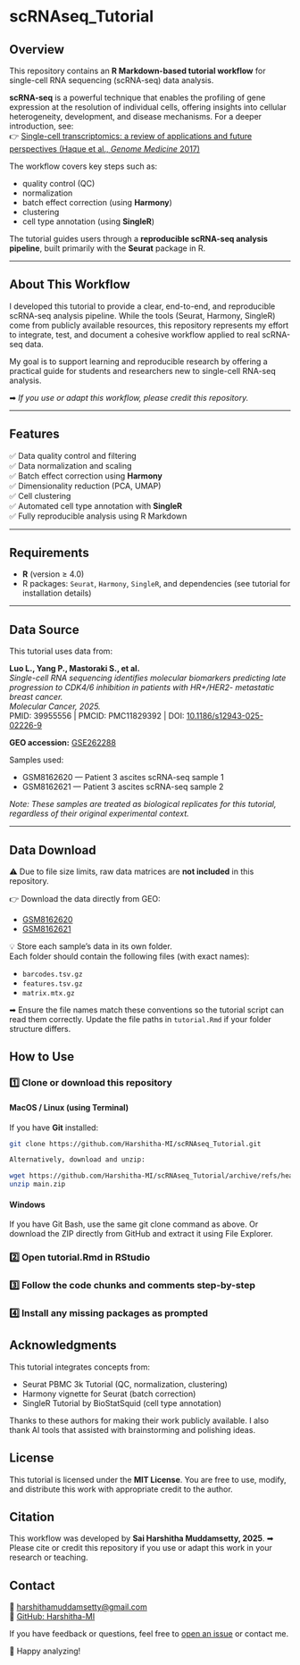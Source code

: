 # scRNAseq_Tutorial  

## Overview  
This repository contains an **R Markdown-based tutorial workflow** for single-cell RNA sequencing (scRNA-seq) data analysis.

**scRNA-seq** is a powerful technique that enables the profiling of gene expression at the resolution of individual cells, offering insights into cellular heterogeneity, development, and disease mechanisms. For a deeper introduction, see:  
👉 [Single-cell transcriptomics: a review of applications and future perspectives (Haque et al., *Genome Medicine* 2017)](https://genomemedicine.biomedcentral.com/articles/10.1186/s13073-017-0467-4)

The workflow covers key steps such as:
- quality control (QC)
- normalization
- batch effect correction (using **Harmony**)
- clustering
- cell type annotation (using **SingleR**)

The tutorial guides users through a **reproducible scRNA-seq analysis pipeline**, built primarily with the **Seurat** package in R.

---

## About This Workflow  
I developed this tutorial to provide a clear, end-to-end, and reproducible scRNA-seq analysis pipeline. While the tools (Seurat, Harmony, SingleR) come from publicly available resources, this repository represents my effort to integrate, test, and document a cohesive workflow applied to real scRNA-seq data.

My goal is to support learning and reproducible research by offering a practical guide for students and researchers new to single-cell RNA-seq analysis.

➡ *If you use or adapt this workflow, please credit this repository.*

---

## Features  
✅ Data quality control and filtering  
✅ Data normalization and scaling  
✅ Batch effect correction using **Harmony**  
✅ Dimensionality reduction (PCA, UMAP)  
✅ Cell clustering  
✅ Automated cell type annotation with **SingleR**  
✅ Fully reproducible analysis using R Markdown  

---

## Requirements  
- **R** (version ≥ 4.0)  
- R packages: `Seurat`, `Harmony`, `SingleR`, and dependencies (see tutorial for installation details)

---

## Data Source  
This tutorial uses data from:

**Luo L., Yang P., Mastoraki S., et al.**  
*Single-cell RNA sequencing identifies molecular biomarkers predicting late progression to CDK4/6 inhibition in patients with HR+/HER2- metastatic breast cancer.*  
*Molecular Cancer, 2025.*  
PMID: 39955556 | PMCID: PMC11829392 | DOI: [10.1186/s12943-025-02226-9](https://doi.org/10.1186/s12943-025-02226-9)

**GEO accession:** [GSE262288](https://www.ncbi.nlm.nih.gov/geo/query/acc.cgi?acc=GSE262288)

Samples used:
- GSM8162620 — Patient 3 ascites scRNA-seq sample 1
- GSM8162621 — Patient 3 ascites scRNA-seq sample 2  

*Note: These samples are treated as biological replicates for this tutorial, regardless of their original experimental context.*

---

## Data Download  
⚠ Due to file size limits, raw data matrices are **not included** in this repository.

👉 Download the data directly from GEO:
- [GSM8162620](https://www.ncbi.nlm.nih.gov/geo/query/acc.cgi?acc=GSM8162620)
- [GSM8162621](https://www.ncbi.nlm.nih.gov/geo/query/acc.cgi?acc=GSM8162621)

💡 Store each sample’s data in its own folder.  
Each folder should contain the following files (with exact names):
- `barcodes.tsv.gz`
- `features.tsv.gz`
- `matrix.mtx.gz`

➡ Ensure the file names match these conventions so the tutorial script can read them correctly. Update the file paths in `tutorial.Rmd` if your folder structure differs.


## How to Use  

### 1️⃣ Clone or download this repository  

#### MacOS / Linux (using Terminal)  
If you have **Git** installed:  
```bash
git clone https://github.com/Harshitha-MI/scRNAseq_Tutorial.git

Alternatively, download and unzip:

wget https://github.com/Harshitha-MI/scRNAseq_Tutorial/archive/refs/heads/main.zip
unzip main.zip
```
#### Windows
If you have Git Bash, use the same git clone command as above.
Or download the ZIP directly from GitHub and extract it using File Explorer.

### 2️⃣ Open tutorial.Rmd in RStudio
### 3️⃣ Follow the code chunks and comments step-by-step
### 4️⃣ Install any missing packages as prompted

## Acknowledgments  
This tutorial integrates concepts from:
- Seurat PBMC 3k Tutorial (QC, normalization, clustering)
- Harmony vignette for Seurat (batch correction)
- SingleR Tutorial by BioStatSquid (cell type annotation)

Thanks to these authors for making their work publicly available. I also thank AI tools that assisted with brainstorming and polishing ideas.

## License

This tutorial is licensed under the **MIT License**. You are free to use, modify, and distribute this work with appropriate credit to the author.

## Citation

This workflow was developed by **Sai Harshitha Muddamsetty, 2025**.
➡ Please cite or credit this repository if you use or adapt this work in your research or teaching.

## Contact  
📧 harshithamuddamsetty@gmail.com  
🐙 [GitHub: Harshitha-MI](https://github.com/Harshitha-MI)

If you have feedback or questions, feel free to [open an issue](https://github.com/Harshitha-MI/scRNAseq_Tutorial/issues) or contact me.

🌟 Happy analyzing!


